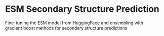 # ESM Secondary Structure Prediction
Fine-tuning the ESM model from HuggingFace and ensembling with gradient boost methods for secondary structure predictions

